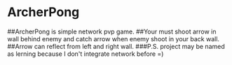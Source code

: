 # ArcherPong 
##ArcherPong is simple network pvp game.
##Your must shoot arrow in wall behind enemy and catch arrow when enemy shoot in your back wall.
##Arrow can reflect from left and right wall.
###P.S. project may be named as lerning because I don't integrate network before =)
